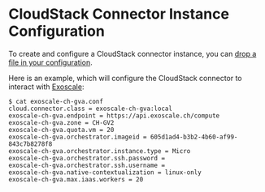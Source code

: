 # CloudStack Connector Instance Configuration

To create and configure a CloudStack connector instance, you can [drop a file in your configuration]().

Here is an example, which will configure the CloudStack connector to interact with [Exoscale](http://exoscale.ch):

    $ cat exoscale-ch-gva.conf
    cloud.connector.class = exoscale-ch-gva:local
    exoscale-ch-gva.endpoint = https://api.exoscale.ch/compute
    exoscale-ch-gva.zone = CH-GV2
    exoscale-ch-gva.quota.vm = 20
    exoscale-ch-gva.orchestrator.imageid = 605d1ad4-b3b2-4b60-af99-843c7b8278f8
    exoscale-ch-gva.orchestrator.instance.type = Micro
    exoscale-ch-gva.orchestrator.ssh.password =
    exoscale-ch-gva.orchestrator.ssh.username =
    exoscale-ch-gva.native-contextualization = linux-only
    exoscale-ch-gva.max.iaas.workers = 20

